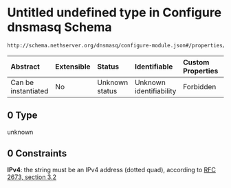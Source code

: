 # Untitled undefined type in Configure dnsmasq Schema

```txt
http://schema.nethserver.org/dnsmasq/configure-module.json#/properties/dns-server/then/properties/secondary-server/oneOf/0
```



| Abstract            | Extensible | Status         | Identifiable            | Custom Properties | Additional Properties | Access Restrictions | Defined In                                                                      |
| :------------------ | :--------- | :------------- | :---------------------- | :---------------- | :-------------------- | :------------------ | :------------------------------------------------------------------------------ |
| Can be instantiated | No         | Unknown status | Unknown identifiability | Forbidden         | Allowed               | none                | [configure-module.json\*](dnsmasq/configure-module.json "open original schema") |

## 0 Type

unknown

## 0 Constraints

**IPv4**: the string must be an IPv4 address (dotted quad), according to [RFC 2673, section 3.2](https://tools.ietf.org/html/rfc2673 "check the specification")
